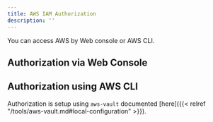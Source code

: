 ```yaml
---
title: AWS IAM Authorization
description: ''
---
```


You can access AWS by Web console or AWS CLI.

## Authorization via Web Console

## Authorization using AWS CLI

Authorization is setup using `aws-vault` documented [here]({{< relref "/tools/aws-vault.md#local-configuration" >}}).
